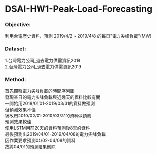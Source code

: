 # DSAI-HW1-Peak-Load-Forecasting

### Objective:
  利用台電歷史資料，預測 2019/4/2 ~ 2019/4/8 的每日"電力尖峰負載"(MW)  
    
### Dataset:
  1.台灣電力公司_過去電力供需資訊2018  
  2.台灣電力公司_過去電力供需資訊2019  
    
### Method:
  首先觀察電力尖峰負載的時間序列圖   
  發現某日的電力尖峰負載與近幾天的資料比較有關   
  一開始用2018/01/01-2019/03/31的資料做預測   
  但預測效果不佳   
  後改用2019/02/01-2019/03/31的資料做預測   
  預測效果較佳   
  使用LSTM用前20天的資料預測後8天的資料   
  最後預測出2019/04/01-2019/04/08的電力尖峰負載   
  因作業要求預測04/02-04/08的資料   
  故將04/01的預測結果刪除   
